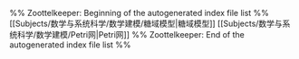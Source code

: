 %% Zoottelkeeper: Beginning of the autogenerated index file list  %%
 [[Subjects/数学与系统科学/数学建模/糖域模型|糖域模型]]
 [[Subjects/数学与系统科学/数学建模/Petri网|Petri网]]
%% Zoottelkeeper: End of the autogenerated index file list  %%
